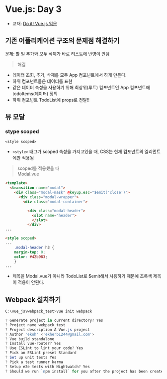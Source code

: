 # Vue.js: Day 3
- 교재: [Do it! Vue.js 입문](http://www.yes24.com/Product/Goods/58206961)

## 기존 어플리케이션 구조의 문제점 해결하기
문제: 할 일 추가와 모두 삭제가 바로 리스트에 반영이 안됨  
> 해결
- 데이터 조회, 추가, 삭제를 모두 App 컴포넌트에서 하게 만든다.
- 하위 컴포넌트들은 데이터를 표현
- 같은 데이터 속성을 사용하기 위해 최상위(루트) 컴포넌트인 App 컴포넌트에 todoItems(데이터) 정의
- 하위 컴포넌트 TodoList에 props로 전달!!

## 뷰 모달
### stype scoped
`<style scoped>`
- `<style>` 태그가 scoped 속성을 가지고있을 때, CSS는 현재 컴포넌트의 엘리먼트에만 적용됨

> scoped를 적용했을 때  
Modal.vue
```html
<template>
  <transition name="modal">
    <div class="modal-mask" @keyup.esc="$emit('close')">
      <div class="modal-wrapper">
        <div class="modal-container">

          <div class="modal-header">
            <slot name="header">
            </slot>
          </div>
...

<style scoped>
...
    .modal-header h3 {
    margin-top: 0;
    color: #42b983;
    }
...
```
- 제목을 Modal.vue가 아니라 TodoList로 $emit해서 사용하기 때문에 초록색 제목이 적용이 안된다.

## Webpack 설치하기
```powershell
C:\vue_js\webpack_test>vue init webpack

? Generate project in current directory? Yes
? Project name webpack_test
? Project description A Vue.js project
? Author 'ekoh' <'ekherb1244@gmail.com'>
? Vue build standalone
? Install vue-router? Yes
? Use ESLint to lint your code? Yes
? Pick an ESLint preset Standard
? Set up unit tests Yes
? Pick a test runner karma
? Setup e2e tests with Nightwatch? Yes
? Should we run `npm install` for you after the project has been created? (recommended) npm
```

